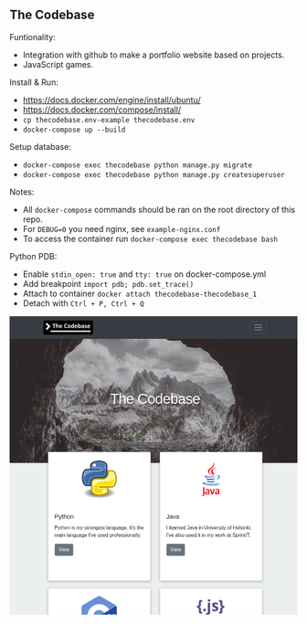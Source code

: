 ## The Codebase

Funtionality:
* Integration with github to make a portfolio website based on projects.
* JavaScript games.


Install & Run:
* https://docs.docker.com/engine/install/ubuntu/
* https://docs.docker.com/compose/install/
* `cp thecodebase.env-example thecodebase.env`
* `docker-compose up --build`

Setup database:
* `docker-compose exec thecodebase python manage.py migrate`
* `docker-compose exec thecodebase python manage.py createsuperuser`

Notes:
* All `docker-compose` commands should be ran on the root directory of this repo.
* For `DEBUG=0` you need nginx, see `example-nginx.conf`
* To access the container run `docker-compose exec thecodebase bash`

Python PDB:
* Enable `stdin_open: true` and `tty: true` on docker-compose.yml
* Add breakpoint `import pdb; pdb.set_trace()`
* Attach to container `docker attach thecodebase-thecodebase_1`
* Detach with `Ctrl + P, Ctrl + Q`

![alt text](https://raw.githubusercontent.com/elmeriniemela/thecodebase/master/docs/thecodebase.png)

